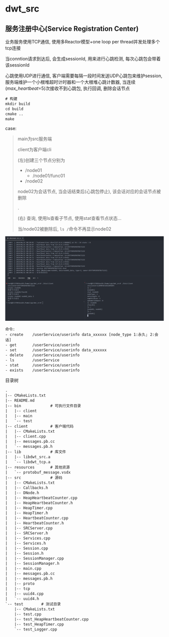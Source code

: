 # dwt_src

## 服务注册中心(Service Registration Center)

业务服务使用TCP通信, 使用多Reactor模型+one loop per thread并发处理多个tcp连接

当conntion请求到达后, 会生成sessionId, 用来进行心跳检测, 每次心跳包会带着该sessionId

心跳使用UDP进行通信, 客户端需要每隔一段时间发送UDP心跳包来维护session, 服务端维护一个小根堆超时计时器和一个大根堆心跳计数器, 当连续(*max_heartbeat*=5)次接收不到心跳包, 执行回调, 删除会话节点



```shell
# 构建
mkdir build
cd build
cmake ..
make
```



case: 

> main为src服务端
>
> client为客户端cli
>
> (左)创建三个节点分别为
>
> - /node01
>   - /node01/func01
> - /node02
>
> node02为会话节点, 当会话结束后(心跳包停止), 该会话对应的会话节点被删除
>
> .
>
> (右) 查询, 使用ls查看子节点, 使用stat查看节点状态...
>
> 当/node02被删除后, `ls /`命令不再显示node02

![image-20240621162138021](https://github.com/dengwangtao/dwt_src/blob/main/resources/image-20240621162138021.png?raw=true)



```shell
命令: 
- create	/userService/userinfo data_xxxxxx [node_type 1:永久; 2:会话]
- get 		/userService/userinfo 
- set 		/userService/userinfo data_xxxxxx
- delete 	/userService/userinfo
- ls 		/userService
- stat 		/userService/userinfo
- exists 	/userService/userinfo
```



目录树

```
.
|-- CMakeLists.txt
|-- README.md
|-- bin				# 可执行文件目录
|   |-- client
|   |-- main
|   `-- test
|-- client			# 客户端代码
|   |-- CMakeLists.txt
|   |-- client.cpp
|   |-- messages.pb.cc
|   `-- messages.pb.h
|-- lib				# 库文件
|   |-- libdwt_src.a
|   `-- libdwt_tcp.a
|-- resources		# 其他资源
|   `-- protobuf_message.vsdx
|-- src				# 源码
|   |-- CMakeLists.txt
|   |-- Callbacks.h
|   |-- DNode.h
|   |-- HeapHeartbeatCounter.cpp
|   |-- HeapHeartbeatCounter.h
|   |-- HeapTimer.cpp
|   |-- HeapTimer.h
|   |-- HeartbeatCounter.cpp
|   |-- HeartbeatCounter.h
|   |-- SRCServer.cpp
|   |-- SRCServer.h
|   |-- Services.cpp
|   |-- Services.h
|   |-- Session.cpp
|   |-- Session.h
|   |-- SessionManager.cpp
|   |-- SessionManager.h
|   |-- main.cpp
|   |-- messages.pb.cc
|   |-- messages.pb.h
|   |-- proto
|   |-- tcp
|   |-- uuid4.cpp
|   `-- uuid4.h
`-- test		# 测试目录
    |-- CMakeLists.txt
    |-- test.cpp
    |-- test_HeapHeartbeatCounter.cpp
    |-- test_HeapTimer.cpp
    `-- test_Logger.cpp
```
